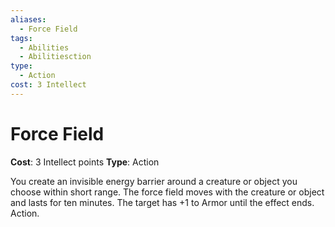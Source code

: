 ```yaml
---
aliases:
  - Force Field
tags:
  - Abilities
  - Abilitiesction
type:
  - Action
cost: 3 Intellect
---
```


# Force Field

**Cost**: 3 Intellect points
**Type**: Action

You create an invisible energy barrier around a creature or object you choose within short range. The force field moves with the creature or object and lasts for ten minutes. The target has +1 to Armor until the effect ends. Action.
